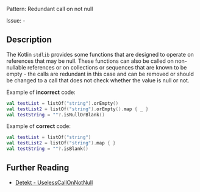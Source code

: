 Pattern: Redundant call on not null

Issue: -

## Description

The Kotlin `stdlib` provides some functions that are designed to operate on references that may be null. These
functions can also be called on non-nullable references or on collections or sequences that are known to be empty -
the calls are redundant in this case and can be removed or should be changed to a call that does not check whether
the value is null or not.

Example of **incorrect** code:

```kotlin
val testList = listOf("string").orEmpty()
val testList2 = listOf("string").orEmpty().map { _ }
val testString = ""?.isNullOrBlank()
```

Example of **correct** code:

```kotlin
val testList = listOf("string")
val testList2 = listOf("string").map { }
val testString = ""?.isBlank()
```

## Further Reading

* [Detekt - UselessCallOnNotNull](https://detekt.dev/docs/rules/style/#uselesscallonnotnull)